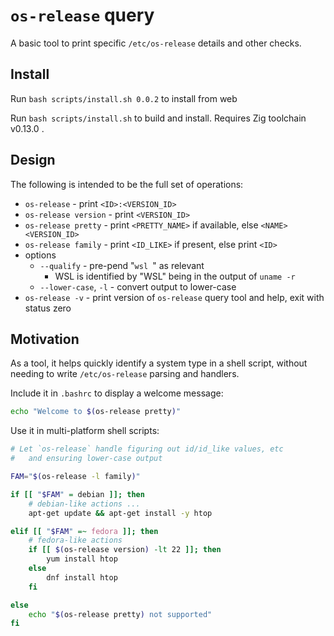 # `os-release` query

A basic tool to print specific `/etc/os-release` details and other checks.

## Install

Run `bash scripts/install.sh 0.0.2` to install from web

Run `bash scripts/install.sh` to build and install. Requires Zig toolchain v0.13.0 .

## Design

The following is intended to be the full set of operations:

* `os-release` - print `<ID>:<VERSION_ID>`
* `os-release version` - print `<VERSION_ID>`
* `os-release pretty` - print `<PRETTY_NAME>` if available, else `<NAME> <VERSION_ID>`
* `os-release family` - print `<ID_LIKE>` if present, else print `<ID>`
* options
    * `--qualify` - pre-pend "`wsl `" as relevant
        * WSL is identified by "WSL" being in the output of `uname -r`
    * `--lower-case`, `-l` - convert output to lower-case
* `os-release -v` - print version of `os-release` query tool and help, exit with status zero

## Motivation

As a tool, it helps quickly identify a system type in a shell script, without needing to write `/etc/os-release` parsing and handlers.

Include it in `.bashrc` to display a welcome message:

```sh
echo "Welcome to $(os-release pretty)"
```

Use it in multi-platform shell scripts:

```sh
# Let `os-release` handle figuring out id/id_like values, etc
#   and ensuring lower-case output

FAM="$(os-release -l family)"

if [[ "$FAM" = debian ]]; then
    # debian-like actions ...
    apt-get update && apt-get install -y htop

elif [[ "$FAM" =~ fedora ]]; then
    # fedora-like actions
    if [[ $(os-release version) -lt 22 ]]; then
        yum install htop
    else
        dnf install htop
    fi

else
    echo "$(os-release pretty) not supported"
fi
```


